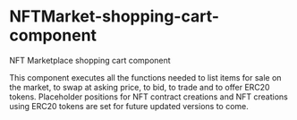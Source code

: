 # NFTMarket-shopping-cart-component
NFT Marketplace shopping cart component


This component executes all the functions needed to list items for sale on the market, to swap at asking price, to bid, to trade and to offer ERC20 tokens. Placeholder positions for NFT contract creations and NFT creations using ERC20 tokens are set for future updated versions to come.
